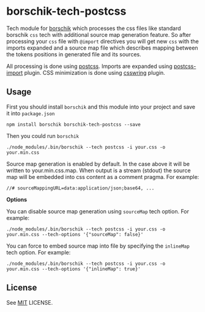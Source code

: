 borschik-tech-postcss
======================

Tech module for [borschik](http://github.com/bem/borschik) which processes the css files like
standard borschik `css` tech with additional source map generation feature. So after processing
your `css` file with `@import` directives you will get new `css` with the imports expanded and a
source map file which describes mapping between the tokens positions in generated file and its
sources.

All processing is done using [postcss](https://github.com/postcss/postcss). Imports are expanded
using [postcss-import](https://github.com/postcss/postcss-import) plugin. CSS minimization is done
using [csswring](https://github.com/hail2u/node-csswring) plugin.

Usage
-----

First you should install `borschik` and this module into your project and save it into `package.json`

    npm install borschik borschik-tech-postcss --save

Then you could run `borschik`

    ./node_modules/.bin/borschik --tech postcss -i your.css -o your.min.css
    
Source map generation is enabled by default. In the case above it will be written to your.min.css.map.
When output is a stream (stdout) the source map will be embedded into css content as a comment pragma.
For example:
```
//# sourceMappingURL=data:application/json;base64, ...
```
    
**Options**

You can disable source map generation using `sourceMap` tech option. For example:

```
./node_modules/.bin/borschik --tech postcss -i your.css -o your.min.css --tech-options '{"sourceMap": false}'
```

You can force to embed source map into file by specifying the `inlineMap` tech option. For example:

```
./node_modules/.bin/borschik --tech postcss -i your.css -o your.min.css --tech-options '{"inlineMap": true}'
```


License
-------

See [MIT](LICENSE) LICENSE.
